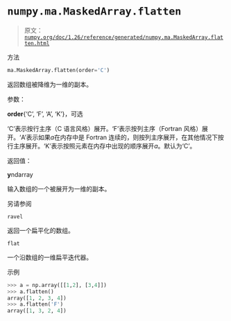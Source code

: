 # `numpy.ma.MaskedArray.flatten`

> 原文：[`numpy.org/doc/1.26/reference/generated/numpy.ma.MaskedArray.flatten.html`](https://numpy.org/doc/1.26/reference/generated/numpy.ma.MaskedArray.flatten.html)

方法

```py
ma.MaskedArray.flatten(order='C')
```

返回数组被降维为一维的副本。

参数：

**order**{‘C’, ‘F’, ‘A’, ‘K’}，可选

‘C’表示按行主序（C 语言风格）展开。‘F’表示按列主序（Fortran 风格）展开。‘A’表示如果*a*在内存中是 Fortran 连续的，则按列主序展开，在其他情况下按行主序展开。‘K’表示按照元素在内存中出现的顺序展开*a*。默认为‘C’。

返回值：

**y**ndarray

输入数组的一个被展开为一维的副本。

另请参阅

`ravel`

返回一个扁平化的数组。

`flat`

一个沿数组的一维扁平迭代器。

示例

```py
>>> a = np.array([[1,2], [3,4]])
>>> a.flatten()
array([1, 2, 3, 4])
>>> a.flatten('F')
array([1, 3, 2, 4]) 
```
